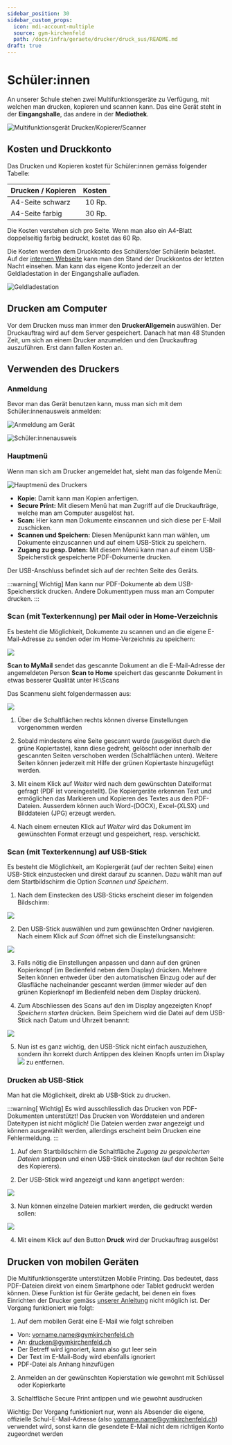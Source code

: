 ```yaml
---
sidebar_position: 30
sidebar_custom_props:
  icon: mdi-account-multiple
  source: gym-kirchenfeld
  path: /docs/infra/geraete/drucker/druck_sus/README.md
draft: true
---
```


# Schüler:innen




An unserer Schule stehen zwei Multifunktionsgeräte zu Verfügung, mit welchen man drucken, kopieren und scannen kann. Das eine Gerät steht in der **Eingangshalle**, das andere in der **Mediothek**. 

![Multifunktionsgerät Drucker/Kopierer/Scanner](./images/print-printer.png)

## Kosten und Druckkonto

Das Drucken und Kopieren kostet für Schüler:innen gemäss folgender Tabelle:

| Drucken / Kopieren | Kosten |
| :----------------- | -----: |
| A4-Seite schwarz   | 10 Rp. |
| A4-Seite farbig    | 30 Rp. |

Die Kosten verstehen sich pro Seite. Wenn man also ein A4-Blatt doppelseitig farbig bedruckt, kostet das 60 Rp.

Die Kosten werden dem Druckkonto des Schülers/der Schülerin belastet. Auf der [internen Webseite][1] kann man den Stand der Druckkontos der letzten Nacht einsehen. Man kann das eigene Konto jederzeit an der Geldladestation in der Eingangshalle aufladen.

![Geldladestation](./images/print-value-loader.png)

## Drucken am Computer

Vor dem Drucken muss man immer den **DruckerAllgemein** auswählen. Der Druckauftrag wird auf dem Server gespeichert. Danach hat man 48 Stunden Zeit, um sich an einem Drucker anzumelden und den Druckauftrag auszuführen. Erst dann fallen Kosten an.

## Verwenden des Druckers

### Anmeldung

Bevor man das Gerät benutzen kann, muss man sich mit dem Schüler:innenausweis anmelden:

![Anmeldung am Gerät](./images/print-login.jpg)

![Schüler:innenausweis](./images/student-card.png)

### Hauptmenü

Wenn man sich am Drucker angemeldet hat, sieht man das folgende Menü:

![Hauptmenü des Druckers](./images/print-menu.png)

- **Kopie:** Damit kann man Kopien anfertigen.
- **Secure Print:** Mit diesem Menü hat man Zugriff auf die Druckaufträge, welche man am Computer ausgelöst hat.
- **Scan:** Hier kann man Dokumente einscannen und sich diese per E-Mail zuschicken.
- **Scannen und Speichern:** Diesen Menüpunkt kann man wählen, um Dokumente einzuscannen und auf einem USB-Stick zu speichern.
- **Zugang zu gesp. Daten:** Mit diesem Menü kann man auf einem USB-Speicherstick gespeicherte PDF-Dokumente drucken.

Der USB-Anschluss befindet sich auf der rechten Seite des Geräts.

:::warning[<i className="mdi mdi-alert"></i> Wichtig]
Man kann nur PDF-Dokumente ab dem USB-Speicherstick drucken. Andere Dokumenttypen muss man am Computer drucken.
:::

[1]: https://intern.gymkirchenfeld.ch/


### Scan (mit Texterkennung) per Mail oder in Home-Verzeichnis

Es besteht die Möglichkeit,  Dokumente  zu  scannen  und  an  die  eigene  E-Mail-Adresse  zu  senden oder im Home-Verzeichnis zu speichern:

![](./images/drucken03.png)

**Scan to MyMail** sendet das  gescannte  Dokument  an  die  E-Mail-Adresse  der  angemeldeten  Person
**Scan to Home** speichert das gescannte Dokument in etwas besserer Qualität unter H:\Scans

Das Scanmenu sieht folgendermassen aus:

![](./images/drucken04.png)

1. Über die Schaltflächen rechts können diverse Einstellungen vorgenommen werden

2. Sobald mindestens eine Seite gescannt wurde (ausgelöst durch die grüne Kopiertaste), kann diese gedreht, gelöscht oder innerhalb der gescannten Seiten verschoben werden (Schaltflächen unten). Weitere Seiten können jederzeit mit Hilfe der grünen Kopiertaste hinzugefügt werden. 

3. Mit einem Klick auf _Weiter_ wird nach dem gewünschten Dateiformat gefragt (PDF ist voreingestellt). Die Kopiergeräte erkennen Text und ermöglichen das Markieren und Kopieren des Textes aus den PDF-Dateien. Ausserdem können auch Word-(DOCX), Excel-(XLSX) und Bilddateien (JPG) erzeugt werden. 

4. Nach einem erneuten  Klick auf _Weiter_ wird das Dokument im gewünschten Format erzeugt und gespeichert, resp. verschickt.


### Scan (mit Texterkennung) auf USB-Stick

Es besteht die Möglichkeit, am Kopiergerät (auf der rechten Seite) einen USB-Stick  einzustecken und direkt darauf zu scannen. Dazu wählt man auf dem Startbildschirm die Option _Scannen und Speichern_. 

1. Nach dem Einstecken des USB-Sticks erscheint dieser im folgenden Bildschirm:

![](./images/drucken05.png)

2. Den USB-Stick auswählen und zum gewünschten Ordner navigieren. Nach einem Klick auf _Scan_ öffnet sich die Einstellungsansicht:

![](./images/drucken06.png)

3. Falls  nötig  die  Einstellungen  anpassen  und  dann  auf den grünen Kopierknopf (im Bedienfeld neben dem Display) drücken. Mehrere Seiten können entweder über den automatischen Einzug oder auf der Glasfläche nacheinander  gescannt  werden  (immer  wieder  auf  den  grünen  Kopierknopf  im  Bedienfeld  neben  dem  Display drücken).  

4. Zum  Abschliessen  des  Scans  auf  den  im  Display  angezeigten  Knopf _Speichern starten_ drücken. Beim Speichern wird die Datei auf dem USB-Stick nach Datum und Uhrzeit benannt:

![](./images/drucken07.png)

5. Nun ist es ganz wichtig, den USB-Stick nicht einfach auszuziehen, sondern ihn korrekt durch Antippen des kleinen Knopfs unten im Display ![](./images/drucken08.png) zu entfernen.

### Drucken ab USB-Stick

Man hat die Möglichkeit, direkt ab USB-Stick zu drucken. 

:::warning[<i className="mdi mdi-alert"></i> Wichtig]
Es wird ausschliesslich das Drucken von PDF-Dokumenten unterstützt! Das Drucken von Worddateien und anderen Dateitypen ist nicht möglich! Die Dateien werden zwar angezeigt und können ausgewählt werden, allerdings erscheint beim Drucken eine Fehlermeldung.
:::

1. Auf dem Startbildschirm die Schaltfläche _Zugang zu gespeicherten Dateien_ antippen und einen USB-Stick einstecken (auf der rechten Seite des Kopierers).

2. Der USB-Stick wird angezeigt und kann angetippt werden:

![](./images/drucken09.png)

3. Nun können einzelne Dateien markiert werden, die gedruckt werden sollen:

![](./images/drucken10.png)

4. Mit einem Klick auf den Button __Druck__ wird der Druckauftrag ausgelöst

## Drucken von mobilen Geräten

Die Multifunktionsgeräte unterstützen Mobile Printing. Das bedeutet, dass PDF-Dateien direkt von einem Smartphone oder Tablet gedruckt werden können. Diese Funktion ist für Geräte gedacht, bei denen ein fixes Einrichten der Drucker gemäss [unserer Anleitung](http://ict.mygymer.ch/byod/) nicht möglich ist. Der Vorgang funktioniert wie folgt: 

1. Auf dem mobilen Gerät eine E-Mail wie folgt schreiben
  * Von: vorname.name@gymkirchenfeld.ch
  * An: drucken@gymkirchenfeld.ch
  * Der Betreff wird ignoriert, kann also gut leer sein
  * Der Text im E-Mail-Body wird ebenfalls ignoriert
  * PDF-Datei als Anhang hinzufügen

2. Anmelden an der gewünschten Kopierstation wie gewohnt mit Schlüssel oder Kopierkarte

3. Schaltfläche Secure Print antippen und wie gewohnt ausdrucken

Wichtig: Der Vorgang funktioniert nur, wenn als Absender die eigene, offizielle Schul-E-Mail-Adresse (also vorname.name@gymkirchenfeld.ch) verwendet wird, sonst kann die gesendete E-Mail nicht dem richtigen Konto zugeordnet werden
